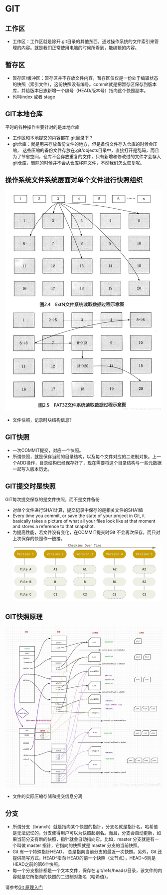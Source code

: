 # GIT

## 工作区
- 工作区：工作区就是除开.git目录的其他东西。通过操作系统的文件索引来管理的内容。就是我们正常使用电脑的时候所看到，能编辑的内容。

## 暂存区
- 暂存区/缓冲区：暂存区并不存放文件内容，暂存区仅仅是一份处于编辑状态的快照（索引文件），这份快照没有编号。commit就是把暂存区保存到版本库，并给版本日志新增一个编号（HEAD/版本号）指向这个快照副本。
- 也叫index 或者 stage

## GIT本地仓库
平时的各种操作主要针对的是本地仓库
- 工作区和本地提交的内容都在.git目录下？
- git仓库：就是用来存放备份文件的地方，但是备份文件存入仓库的时候会压缩， 这些压缩的备份文件存放在.git/objects目录中，直接打开是乱码，而且为了节省空间，仓库不会存放重复的文件，只有新增和修改过的文件才会存入 git仓库，删除的时候并不会从仓库移除文件，不然我们怎么恢复呢。

## 操作系统文件系统层面对单个文件进行快照组织
![file-snapshot](https://github.com/liuyongping99/git-test/blob/master/images/fileblock-snap.png?raw=true)
- 文件快照，记录时块结构信息?

## GIT快照
- 一次COMMIT提交，对应一个快照。
- 所谓快照，就是保存当前的目录结构，以及每个文件对应的二进制对象。上一个ADD操作，目录结构已经保存好了，现在需要将这个目录结构与一些元数据一起写入版本历史。

## GIT提交时是快照
GIT每次提交保存的是文件快照，而不是文件备份
- 对单个文件进行SHA1计算，提交记录中保存的是相关文件的SHA1值
- Every time you commit, or save the state of your project in Git, it basically takes a picture of what all your files look like at that moment and stores a reference to that snapshot.
- 为提高性能，若文件没有变化，在COMMIT提交时Git 不会再次保存，而只对上次保存的快照作一链接。
![commit-snapshot](https://github.com/liuyongping99/git-test/blob/master/images/git-snapshot.png?raw=true)

## GIT快照原理
![structure](https://github.com/liuyongping99/git-test/blob/master/images/git-structure.jpg?raw=true)
- 文件的实际压缩存储和提交信息分离

## 分支
- 所谓分支（branch）就是指向某个快照的指针，分支名就是指针名。哈希值是无法记忆的，分支使得用户可以为快照起别名。而且，分支会自动更新，如果当前分支有新的快照，指针就会自动指向它。比如，master 分支就是有一个叫做 master 指针，它指向的快照就是 master 分支的当前快照。
- Git 有一个特殊指针HEAD， 总是指向当前分支的最近一次快照。另外，Git 还提供简写方式，HEAD^指向 HEAD的前一个快照（父节点），HEAD~6则是HEAD之前的第6个快照。
- 每一个分支指针都是一个文本文件，保存在.git/refs/heads/目录，该文件的内容就是它所指向的快照的二进制对象名（哈希值）。

请参考[Git 原理入门](http://www.ruanyifeng.com/blog/2018/10/git-internals.html)










